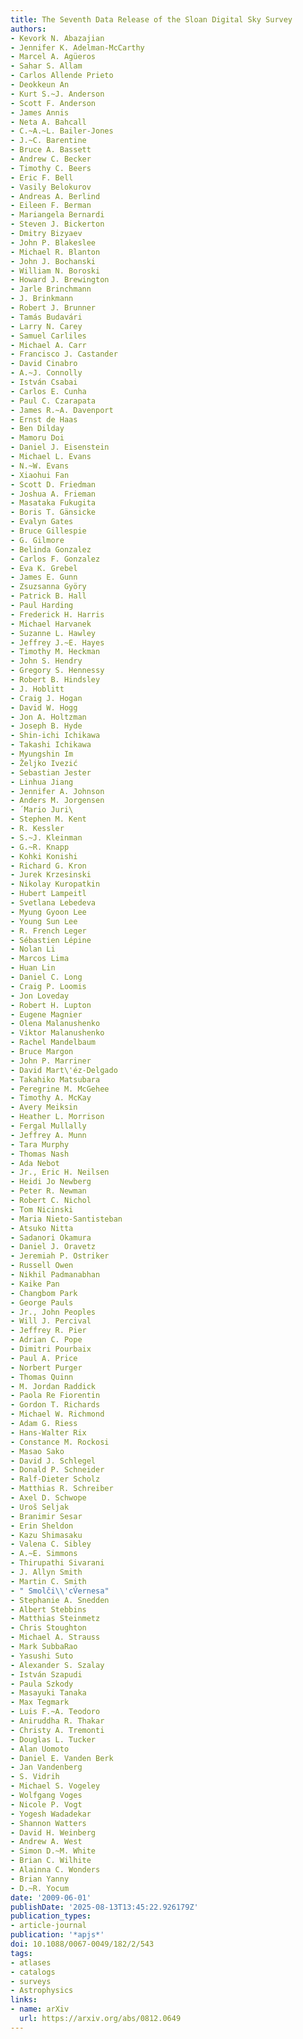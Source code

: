 ```yaml
---
title: The Seventh Data Release of the Sloan Digital Sky Survey
authors:
- Kevork N. Abazajian
- Jennifer K. Adelman-McCarthy
- Marcel A. Agüeros
- Sahar S. Allam
- Carlos Allende Prieto
- Deokkeun An
- Kurt S.~J. Anderson
- Scott F. Anderson
- James Annis
- Neta A. Bahcall
- C.~A.~L. Bailer-Jones
- J.~C. Barentine
- Bruce A. Bassett
- Andrew C. Becker
- Timothy C. Beers
- Eric F. Bell
- Vasily Belokurov
- Andreas A. Berlind
- Eileen F. Berman
- Mariangela Bernardi
- Steven J. Bickerton
- Dmitry Bizyaev
- John P. Blakeslee
- Michael R. Blanton
- John J. Bochanski
- William N. Boroski
- Howard J. Brewington
- Jarle Brinchmann
- J. Brinkmann
- Robert J. Brunner
- Tamás Budavári
- Larry N. Carey
- Samuel Carliles
- Michael A. Carr
- Francisco J. Castander
- David Cinabro
- A.~J. Connolly
- István Csabai
- Carlos E. Cunha
- Paul C. Czarapata
- James R.~A. Davenport
- Ernst de Haas
- Ben Dilday
- Mamoru Doi
- Daniel J. Eisenstein
- Michael L. Evans
- N.~W. Evans
- Xiaohui Fan
- Scott D. Friedman
- Joshua A. Frieman
- Masataka Fukugita
- Boris T. Gänsicke
- Evalyn Gates
- Bruce Gillespie
- G. Gilmore
- Belinda Gonzalez
- Carlos F. Gonzalez
- Eva K. Grebel
- James E. Gunn
- Zsuzsanna Györy
- Patrick B. Hall
- Paul Harding
- Frederick H. Harris
- Michael Harvanek
- Suzanne L. Hawley
- Jeffrey J.~E. Hayes
- Timothy M. Heckman
- John S. Hendry
- Gregory S. Hennessy
- Robert B. Hindsley
- J. Hoblitt
- Craig J. Hogan
- David W. Hogg
- Jon A. Holtzman
- Joseph B. Hyde
- Shin-ichi Ichikawa
- Takashi Ichikawa
- Myungshin Im
- Željko Ivezić
- Sebastian Jester
- Linhua Jiang
- Jennifer A. Johnson
- Anders M. Jorgensen
- ́ Mario Juri\
- Stephen M. Kent
- R. Kessler
- S.~J. Kleinman
- G.~R. Knapp
- Kohki Konishi
- Richard G. Kron
- Jurek Krzesinski
- Nikolay Kuropatkin
- Hubert Lampeitl
- Svetlana Lebedeva
- Myung Gyoon Lee
- Young Sun Lee
- R. French Leger
- Sébastien Lépine
- Nolan Li
- Marcos Lima
- Huan Lin
- Daniel C. Long
- Craig P. Loomis
- Jon Loveday
- Robert H. Lupton
- Eugene Magnier
- Olena Malanushenko
- Viktor Malanushenko
- Rachel Mandelbaum
- Bruce Margon
- John P. Marriner
- David Mart\'éz-Delgado
- Takahiko Matsubara
- Peregrine M. McGehee
- Timothy A. McKay
- Avery Meiksin
- Heather L. Morrison
- Fergal Mullally
- Jeffrey A. Munn
- Tara Murphy
- Thomas Nash
- Ada Nebot
- Jr., Eric H. Neilsen
- Heidi Jo Newberg
- Peter R. Newman
- Robert C. Nichol
- Tom Nicinski
- Maria Nieto-Santisteban
- Atsuko Nitta
- Sadanori Okamura
- Daniel J. Oravetz
- Jeremiah P. Ostriker
- Russell Owen
- Nikhil Padmanabhan
- Kaike Pan
- Changbom Park
- George Pauls
- Jr., John Peoples
- Will J. Percival
- Jeffrey R. Pier
- Adrian C. Pope
- Dimitri Pourbaix
- Paul A. Price
- Norbert Purger
- Thomas Quinn
- M. Jordan Raddick
- Paola Re Fiorentin
- Gordon T. Richards
- Michael W. Richmond
- Adam G. Riess
- Hans-Walter Rix
- Constance M. Rockosi
- Masao Sako
- David J. Schlegel
- Donald P. Schneider
- Ralf-Dieter Scholz
- Matthias R. Schreiber
- Axel D. Schwope
- Uroš Seljak
- Branimir Sesar
- Erin Sheldon
- Kazu Shimasaku
- Valena C. Sibley
- A.~E. Simmons
- Thirupathi Sivarani
- J. Allyn Smith
- Martin C. Smith
- " Smolči\\'cV́ernesa"
- Stephanie A. Snedden
- Albert Stebbins
- Matthias Steinmetz
- Chris Stoughton
- Michael A. Strauss
- Mark SubbaRao
- Yasushi Suto
- Alexander S. Szalay
- István Szapudi
- Paula Szkody
- Masayuki Tanaka
- Max Tegmark
- Luis F.~A. Teodoro
- Aniruddha R. Thakar
- Christy A. Tremonti
- Douglas L. Tucker
- Alan Uomoto
- Daniel E. Vanden Berk
- Jan Vandenberg
- S. Vidrih
- Michael S. Vogeley
- Wolfgang Voges
- Nicole P. Vogt
- Yogesh Wadadekar
- Shannon Watters
- David H. Weinberg
- Andrew A. West
- Simon D.~M. White
- Brian C. Wilhite
- Alainna C. Wonders
- Brian Yanny
- D.~R. Yocum
date: '2009-06-01'
publishDate: '2025-08-13T13:45:22.926179Z'
publication_types:
- article-journal
publication: '*apjs*'
doi: 10.1088/0067-0049/182/2/543
tags:
- atlases
- catalogs
- surveys
- Astrophysics
links:
- name: arXiv
  url: https://arxiv.org/abs/0812.0649
---
```

